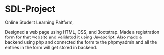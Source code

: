 # SDL-Project
Online Student Learning Paltform,

Designed a web page using HTML, CSS, and Bootstrap. Made a registration form for that website and validated it using Javascript. 
Also made a backend using php and connected the form to the phpmyadmin and all the entries in the form will get stored in backend.
